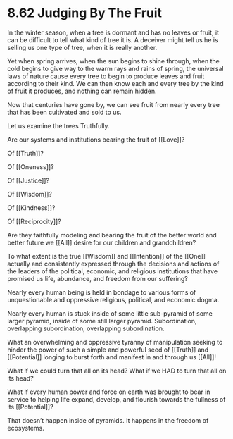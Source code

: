 # 8.62 Judging By The Fruit

In the winter season, when a tree is dormant and has no leaves or fruit, it can be difficult to tell what kind of tree it is. A deceiver might tell us he is selling us one type of tree, when it is really another.

Yet when spring arrives, when the sun begins to shine through, when the cold begins to give way to the warm rays and rains of spring, the universal laws of nature cause every tree to begin to produce leaves and fruit according to their kind. We can then know each and every tree by the kind of fruit it produces, and nothing can remain hidden.

Now that centuries have gone by, we can see fruit from nearly every tree that has been cultivated and sold to us.

Let us examine the trees Truthfully. 

Are our systems and institutions bearing the fruit of [[Love]]?

Of [[Truth]]? 

Of [[Oneness]]? 

Of [[Justice]]? 

Of [[Wisdom]]? 

Of [[Kindness]]? 

Of [[Reciprocity]]? 

Are they faithfully modeling and bearing the fruit of the better world and better future we [[All]] desire for our children and grandchildren?

To what extent is the true [[Wisdom]] and [[Intention]] of the [[One]] actually and consistently expressed through the decisions and actions of the leaders of the political, economic, and religious institutions that have promised us life, abundance, and freedom from our suffering?

Nearly every human being is held in bondage to various forms of unquestionable and oppressive religious, political, and economic dogma.

Nearly every human is stuck inside of some little sub-pyramid of some larger pyramid, inside of some still larger pyramid. Subordination, overlapping subordination, overlapping subordination.

What an overwhelming and oppressive tyranny of manipulation seeking to hinder the power of such a simple and powerful seed of [[Truth]] and [[Potential]] longing to burst forth and manifest in and through us [[All]]!

What if we could turn that all on its head? What if we HAD to turn that all on its head?

What if every human power and force on earth was brought to bear in service to helping life expand, develop, and flourish towards the fullness of its [[Potential]]?

That doesn’t happen inside of pyramids. It happens in the freedom of ecosystems.
